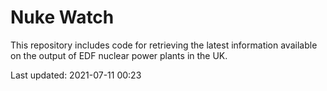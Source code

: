 # Nuke Watch

This repository includes code for retrieving the latest information available on the output of EDF nuclear power plants in the UK.

Last updated: 2021-07-11 00:23